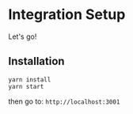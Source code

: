 # Integration Setup

Let's go!

## Installation
```
yarn install
yarn start
```

then go to: `http://localhost:3001`
